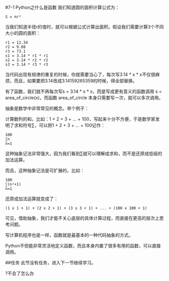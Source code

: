 #7-1 Python之什么是函数
我们知道圆的面积计算公式为：

	S = πr²
当我们知道半径r的值时，就可以根据公式计算出面积。假设我们需要计算3个不同大小的圆的面积：

	r1 = 12.34
	r2 = 9.08
	r3 = 73.1
	s1 = 3.14 * r1 * r1
	s2 = 3.14 * r2 * r2
	s3 = 3.14 * r3 * r3
当代码出现有规律的重复的时候，你就需要当心了，每次写3.14 * x * x不仅很麻烦，而且，如果要把3.14改成3.14159265359的时候，得全部替换。

有了函数，我们就不再每次写s = 3.14 * x * x，而是写成更有意义的函数调用 s = area_of_circle(x)，而函数 area_of_circle 本身只需要写一次，就可以多次调用。

抽象是数学中非常常见的概念。举个例子：

计算数列的和，比如：1 + 2 + 3 + ... + 100，写起来十分不方便，于是数学家发明了求和符号∑，可以把1 + 2 + 3 + ... + 100记作：

	100
	∑n
	n=1
这种抽象记法非常强大，因为我们看到∑就可以理解成求和，而不是还原成低级的加法运算。

而且，这种抽象记法是可扩展的，比如：

	100
	∑(n²+1)
	n=1
还原成加法运算就变成了：

	(1 x 1 + 1) + (2 x 2 + 1) + (3 x 3 + 1) + ... + (100 x 100 + 1)
可见，借助抽象，我们才能不关心底层的具体计算过程，而直接在更高的层次上思考问题。

写计算机程序也是一样，函数就是最基本的一种代码抽象的方式。

Python不但能非常灵活地定义函数，而且本身内置了很多有用的函数，可以直接调用。

##任务
此节没有任务，进入下一节继续学习。

?不会了怎么办